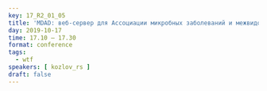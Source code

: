 ```yaml
---
key: 17_R2_01_05
title: 'MDAD: веб-сервер для Ассоциации микробных заболеваний и межвидового анализа передачи'
day: 2019-10-17
time: 17.10 – 17.30
format: conference
tags:
  - wtf
speakers: [ kozlov_rs ]
draft: false
---
```

